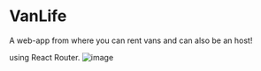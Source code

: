 # VanLife
A web-app from where you can rent vans and can also be an host!

using React Router.
![image](https://user-images.githubusercontent.com/26803311/224425098-4b281b23-3194-4d89-9854-49458a5b00cf.png)
